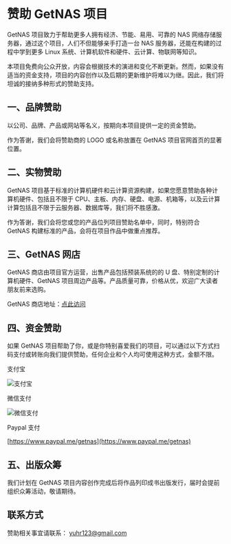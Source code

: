 # 赞助 GetNAS 项目

GetNAS 项目致力于帮助更多人拥有经济、节能、易用、可靠的 NAS 网络存储服务器，通过这个项目，人们不但能够亲手打造一台 NAS 服务器，还能在构建的过程中学到更多 Linux 系统、计算机软件和硬件、云计算、物联网等知识。

本项目免费向公众开放，内容会根据技术的演进和变化不断更新。然而，如果没有适当的资金支持，项目的内容创作以及后期的更新维护将难以为继。因此，我们将坦诚的接纳多种形式的赞助支持。

## 一、品牌赞助

以公司、品牌、产品或网站等名义，按期向本项目提供一定的资金赞助。

作为答谢，我们会将赞助商的 LOGO 或名称放置在 GetNAS 项目官网首页的显著位置。

## 二、实物赞助

GetNAS 项目基于标准的计算机硬件和云计算资源构建，如果您愿意赞助各种计算机硬件、包括且不限于 CPU、主板、内存、硬盘、电源、机箱等，以及云计算计算包括且不限于云服务器、数据库等，我们将不胜感激。

作为答谢，我们会将您或您的产品位列项目赞助名单中，同时，特别符合 GetNAS 构建标准的产品，会将在项目作品中做重点推荐。

## 三、GetNAS 网店

GetNAS 商店由项目官方运营，出售产品包括预装系统的的 U 盘、特别定制的计算机硬件、GetNAS 项目周边产品等。产品质量可靠，价格从优，欢迎广大读者朋友前来选购。

GetNAS 商店地址：[点此访问](https://h5.youzan.com/v2/showcase/homepage?kdt_id=19116922)

## 四、资金赞助

如果 GetNAS 项目帮助了你，或是你特别喜爱我们的项目，可以通过以下方式扫码支付或转账向我们提供赞助，任何企业和个人均可使用这种方式，金额不限。

支付宝

![支付宝](https://raw.githubusercontent.com/getnas/getnas/master/sponsor/alipay-code.jpg)

微信支付

![微信支付](https://raw.githubusercontent.com/getnas/getnas/master/sponsor/wx-code.jpg)

Paypal 支付

[https://www.paypal.me/getnas](https://www.paypal.me/getnas)

## 五、出版众筹

我们计划在 GetNAS 项目内容创作完成后将作品列印成书出版发行，届时会提前组织众筹活动，敬请期待。

## 联系方式

赞助相关事宜请联系： [yuhr123@gmail.com](mailto:yuhr123@gmail.com)

